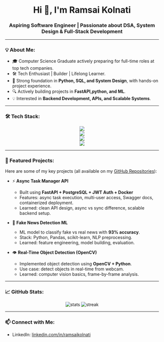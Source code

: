 <h1 align="center">Hi 👋, I'm Ramsai Kolnati</h1>
<h3 align="center">Aspiring Software Engineer | Passionate about DSA, System Design & Full-Stack Development</h3>

---

### 💡 About Me:
- 🎓 Computer Science Graduate actively preparing for full-time roles at top tech companies.
- 🛠️ Tech Enthusiast | Builder | Lifelong Learner.
- 🚀 Strong foundation in **Python, SQL, and System Design**, with hands-on project experience.
- 🔍 Actively building projects in **FastAPI,python, and ML**.
- 💡 Interested in **Backend Development, APIs, and Scalable Systems**.

---

### 🛠️ Tech Stack:
<p align="center">
  <!-- Languages -->
  <img src="https://skillicons.dev/icons?i=python,c,java" />
  <br/>
  <!-- Frameworks & Libraries -->
  <img src="https://skillicons.dev/icons?i=fastapi,flask,opencv" />
  <br/>
  <!-- Databases -->
  <img src="https://skillicons.dev/icons?i=postgres,sqlite" />
  <br/>
  <!-- Tools & Platforms -->
  <img src="https://skillicons.dev/icons?i=git,github,docker,linux,vscode,postman,azure,kubernetes" />
</p>

---

### 🚀 Featured Projects:
Here are some of my key projects (all available on my [GitHub Repositories](https://github.com/Ramsaikolnati?tab=repositories)):

- ⚡ **Async Task Manager API**  
  - Built using **FastAPI + PostgreSQL + JWT Auth + Docker**  
  - Features: async task execution, multi-user access, Swagger docs, containerized deployment.  
  - Learned: clean API design, async vs sync difference, scalable backend setup.

- 📰 **Fake News Detection ML**  
  - ML model to classify fake vs real news with **93% accuracy**.  
  - Stack: Python, Pandas, scikit-learn, NLP preprocessing.  
  - Learned: feature engineering, model building, evaluation.

- 👁️ **Real-Time Object Detection (OpenCV)**  
  - Implemented object detection using **OpenCV + Python**.  
  - Use case: detect objects in real-time from webcam.  
  - Learned: computer vision basics, frame-by-frame analysis.

---

### 📈 GitHub Stats:
<p align="center">
  <img src="https://github-readme-stats.vercel.app/api?username=Ramsaikolnati&show_icons=true&theme=github_dark" alt="stats" />
  <img src="https://github-readme-streak-stats.herokuapp.com/?user=Ramsaikolnati&theme=github-dark-blue" alt="streak" />
</p>

---

### 📫 Connect with Me:
- LinkedIn: [linkedin.com/in/ramsaikolnati](https://linkedin.com/in/ramsaikolnati)
